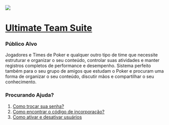 ![](https://img.shields.io/website?down_message=Em%20Manuten%C3%A7%C3%A3o&label=Ultimate%20Team%20Suite&up_message=Online&url=https%3A%2F%2Fapp.ultimateteamsuite.com)


# [Ultimate Team Suite](https://ultimateteamsuite.com)

### Público Alvo
Jogadores e Times de Poker e qualquer outro tipo de time que necessite estruturar e organizar o seu conteúdo, controlar suas atividades e manter registros completos de performance e desempenho.
Sistema perfeito também para o seu grupo de amigos que estudam o Poker e procuram uma forma de organizar o seu conteúdo, discutir mãos e compartilhar o seu conhecimento.

### Procurando Ajuda?
1. [Como trocar sua senha?](Help/Como%20trocar%20sua%20senha.pdf)
2. [Como encontrar o código de incorporação?](Help/embedcode.md)
3. [Como ativar e desativar usuários](Help/userstatus.md)
